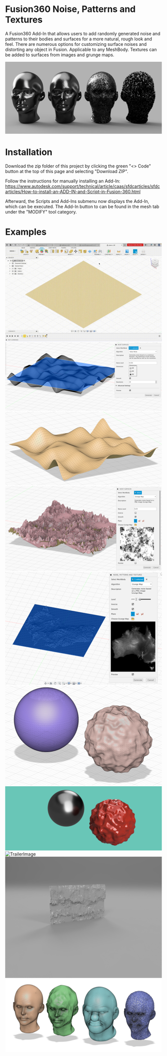 # Fusion360 Noise, Patterns and Textures

A Fusion360 Add-In that allows users to add randomly generated noise and patterns to their bodies and surfaces for a more natural, rough look and feel. There are numerous options for customizing surface noises and distorting any object in Fusion. Applicable to any MeshBody. 
Textures can be added to surfaces from images and grunge maps. 

![TrailerImage](/resources/readme/heads.png)

# Installation

Download the zip folder of this project by clicking the green "<> Code" button at the top of this page and selecting "Download ZIP". 

Follow the instructions for manually installing an Add-In: https://www.autodesk.com/support/technical/article/caas/sfdcarticles/sfdcarticles/How-to-install-an-ADD-IN-and-Script-in-Fusion-360.html

Afterward, the Scripts and Add-Ins submenu now displays the Add-In, which can be executed.
The Add-In button to can be found in the mesh tab under the "MODIFY" tool category.

# Examples

![TrailerImage](/resources/readme/usage.gif)
![TrailerImage](/resources/readme/preview.png)
![TrailerImage](/resources/readme/valueNoisePlane.png)
![TrailerImage](/resources/readme/working.png)
![TrailerImage](/resources/readme/australiaScreen.png)
![TrailerImage](/resources/readme/sphere.png)
![TrailerImage](/resources/readme/sphereRender.png)
![TrailerImage](/resources/readme/well.png)
![TrailerImage](/resources/readme/paint.png)
![TrailerImage](/resources/readme/newheads.png)

